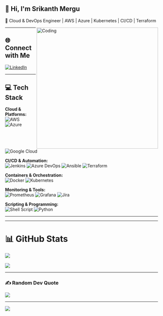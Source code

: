 ## 👋 Hi, I'm Srikanth Mergu  
🚀 Cloud & DevOps Engineer | AWS | Azure | Kubernetes | CI/CD | Terraform  

<img align="right" alt="Coding" width="400" src="https://cdn.dribbble.com/users/1162077/screenshots/3848914/programmer.gif">

---

## 🌐 Connect with Me
[![LinkedIn](https://img.shields.io/badge/LinkedIn-%230077B5.svg?logo=linkedin&logoColor=white)](https://www.linkedin.com/in/mergusrikanth/)  


---

## 💻 Tech Stack  

**Cloud & Platforms:**  
![AWS](https://img.shields.io/badge/AWS-%23FF9900.svg?style=for-the-badge&logo=amazon-aws&logoColor=white) 
![Azure](https://img.shields.io/badge/Azure-%230072C6.svg?style=for-the-badge&logo=azure-devops&logoColor=white) 
![Google Cloud](https://img.shields.io/badge/Google%20Cloud-%234285F4.svg?style=for-the-badge&logo=google-cloud&logoColor=white)  

**CI/CD & Automation:**  
![Jenkins](https://img.shields.io/badge/jenkins-%232C5263.svg?style=for-the-badge&logo=jenkins&logoColor=white) 
![Azure DevOps](https://img.shields.io/badge/Azure%20DevOps-%230072C6.svg?style=for-the-badge&logo=azure-devops&logoColor=white) 
![Ansible](https://img.shields.io/badge/ansible-%231A1918.svg?style=for-the-badge&logo=ansible&logoColor=white) 
![Terraform](https://img.shields.io/badge/terraform-%235835CC.svg?style=for-the-badge&logo=terraform&logoColor=white)  

**Containers & Orchestration:**  
![Docker](https://img.shields.io/badge/docker-%230db7ed.svg?style=for-the-badge&logo=docker&logoColor=white) 
![Kubernetes](https://img.shields.io/badge/kubernetes-%23326ce5.svg?style=for-the-badge&logo=kubernetes&logoColor=white)  

**Monitoring & Tools:**  
![Prometheus](https://img.shields.io/badge/prometheus-%23E6522C.svg?style=for-the-badge&logo=prometheus&logoColor=white) 
![Grafana](https://img.shields.io/badge/grafana-%23F46800.svg?style=for-the-badge&logo=grafana&logoColor=white) 
![Jira](https://img.shields.io/badge/jira-%230A0FFF.svg?style=for-the-badge&logo=jira&logoColor=white)  

**Scripting & Programming:**  
![Shell Script](https://img.shields.io/badge/shell_script-%23121011.svg?style=for-the-badge&logo=gnu-bash&logoColor=white) 
![Python](https://img.shields.io/badge/python-%233776AB.svg?style=for-the-badge&logo=python&logoColor=white)  

---

---

# 📊 GitHub Stats  
![](https://github-readme-stats.vercel.app/api?username=sri09kanth&theme=default&hide_border=false&include_all_commits=false&count_private=false)<br/>  
![](https://github-readme-streak-stats.herokuapp.com/?user=sri09kanth&theme=default&hide_border=false)<br/>

---

### ✍️ Random Dev Quote  
![](https://quotes-github-readme.vercel.app/api?type=horizontal&theme=radical)  

---

[![](https://visitcount.itsvg.in/api?id=sri09kanth&icon=5&color=3)](https://visitcount.itsvg.in)
